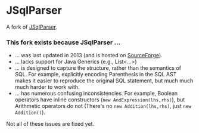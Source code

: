 # JSqlParser

A fork of [JSqlParser](http://jsqlparser.sourceforge.net).  

### This fork exists because JSqlParser ...

* ... was last updated in 2013 (and is hosted on [SourceForge](https://twitter.com/newsycombinator/status/611534051548209153)).
* ... lacks support for Java Generics (e.g., List<...>) 
* ... is designed to capture the structure, rather than the semantics of SQL.  For example, explicitly encoding Parenthesis 
      in the SQL AST makes it easier to reproduce the original SQL statement, but much much much harder to work with.
* ... has numerous confusing inconsistencies.  For example, Boolean operators have inline constructors 
      (`new AndExpression(lhs,rhs)`), but Arithmetic operators do not (There's no `new Addition(lhs,rhs)`, just 
      `new Addition()`).

Not all of these issues are fixed yet.
